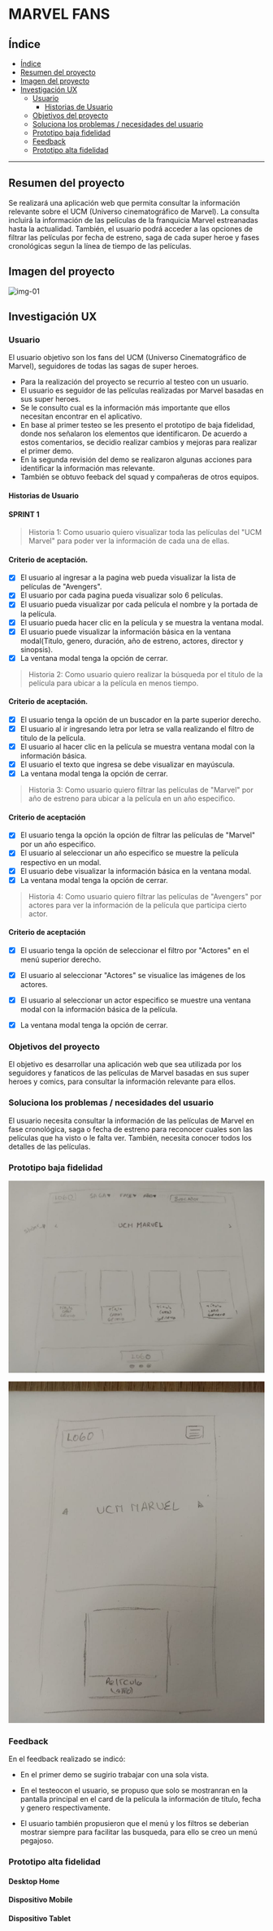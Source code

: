 # MARVEL FANS

## Índice

- [Índice](#índice)
- [Resumen del proyecto](#resumen-del-proyecto)
- [Imagen del proyecto](#imagen-del-proyecto)
- [Investigación UX](#investigacion-ux)
  - [Usuario](#usuario)
    - [Historias de Usuario](#historias-de-usuario)
  - [Objetivos del proyecto](#objetivos-del-proyecto)
  - [Soluciona los problemas / necesidades del usuario](#soluciona-los-problemas-necesidades-del-usuario)
  - [Prototipo baja fidelidad](#prototipo-baja-fidelidad)
  - [Feedback](#feedback)
  - [Prototipo alta fidelidad](#prototipo-en-figma)

***

## Resumen del proyecto

Se realizará una aplicación web que permita consultar la información relevante sobre el UCM (Universo cinematográfico de Marvel). La consulta incluirá la información de las películas de la franquicia Marvel estreanadas hasta la actualidad. También, el usuario podrá acceder a las opciones de filtrar las películas por fecha de estreno, saga de cada super heroe y fases cronológicas segun la línea de tiempo de las películas.

## Imagen del proyecto
![img-01](img-rm/img-001.jpg)
## Investigación UX

### Usuario

El usuario objetivo son los fans del UCM (Universo Cinematográfico de Marvel), seguidores de todas las sagas de super heroes.

- Para la realización del proyecto se recurrio al testeo con un usuario.
- El usuario es seguidor de las películas realizadas por Marvel basadas en sus super heroes.
- Se le consulto cual es la información más importante que ellos necesitan encontrar en el aplicativo.
- En base al primer testeo se les presento el prototipo de baja fidelidad, donde nos señalaron los elementos que identificaron. De acuerdo a estos comentarios, se decidio realizar cambios y mejoras para realizar el primer demo.
- En la segunda revisión del demo se realizaron algunas acciones para identificar la información mas relevante.
- También se obtuvo feeback del squad y compañeras de otros equipos.

#### Historias de Usuario

#### SPRINT 1
>Historia 1: Como usuario quiero  visualizar toda las películas del "UCM Marvel" para poder ver la información de cada una de ellas.
#### Criterio de aceptación.
- [x] El usuario al ingresar a la pagina web pueda visualizar  la lista de películas de "Avengers".
- [x] El usuario por cada pagina pueda visualizar solo 6 películas.
- [x] El usuario pueda visualizar por cada película el nombre y la portada de la película.
- [x] El usuario pueda hacer clic en la película y se muestra la ventana modal.
- [x] El usuario puede visualizar la información básica en la ventana modal(Titulo, genero, duración, año de estreno, actores, director y sinopsis).
- [x] La ventana modal tenga la opción de cerrar.

>Historia 2: Como usuario quiero  realizar la búsqueda por el titulo de la película para ubicar a la película en menos tiempo.
#### Criterio de aceptación.
- [x] El usuario tenga la opción de un buscador en la parte superior derecho.
- [x] El usuario al ir ingresando letra por letra se valla realizando el filtro de titulo de la película.
- [x] El usuario al hacer clic en la película se muestra ventana modal con la información básica.
- [x] El usuario el texto que ingresa se debe visualizar en mayúscula.
- [x] La ventana modal tenga la opción de cerrar.

>Historia 3: Como usuario quiero  filtrar  las películas de "Marvel"  por año de estreno para ubicar a la película en un año especifico.

#### Criterio de aceptación
- [x] El usuario tenga la opción la opción de filtrar las películas de "Marvel"  por un año especifico.
- [x] El usuario al seleccionar un año especifico se muestre la película respectivo en un modal.
- [x] El usuario debe visualizar la información básica en la ventana modal. 
- [x] La ventana modal tenga la opción de cerrar.

>Historia 4: Como usuario quiero filtrar las películas de "Avengers" por actores para ver la información de la película que participa cierto actor.

#### Criterio de aceptación
- [x] El usuario tenga la opción de seleccionar el filtro por "Actores"  en el menú superior derecho.
- [x] El usuario al seleccionar "Actores" se visualice las imágenes de los actores.
- [x] El usuario al seleccionar un actor especifico se muestre una ventana modal con la información básica de la película.
- [x] La ventana modal tenga la opción de cerrar.


### Objetivos del proyecto

El objetivo es desarrollar una aplicación web que sea utilizada por los seguidores y fanaticos de las películas de Marvel basadas en sus super heroes y comics, para consultar la información relevante para ellos. 

### Soluciona los problemas / necesidades del usuario

El usuario necesita consultar la información de las películas de Marvel en fase cronológica, saga o fecha de estreno para reconocer cuales son las películas que ha visto o le falta ver. También, necesita conocer todos los detalles de las películas.

### Prototipo baja fidelidad

![img-01](img-rm/img-01.jpeg)

![img-02](img-rm/img-02.jpeg)

### Feedback

En el feedback realizado se indicó:

- En el primer demo se sugirio trabajar con una sola vista.

- En el testeocon el usuario, se propuso que solo se mostranran en la pantalla principal en el card de la película la información de título, fecha y genero respectivamente.

- El usuario también propusieron que el menú y los filtros se deberian mostrar siempre para facilitar las busqueda, para ello se creo un menú pegajoso.

### Prototipo alta fidelidad

#### Desktop Home



#### Dispositivo Mobile



#### Dispositivo Tablet






